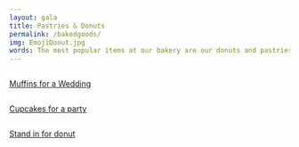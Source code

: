 ```yaml
---
layout: gala
title: Pastries & Donuts
permalink: /bakedgoods/
img: EmojiDonut.jpg
words: The most popular items at our bakery are our donuts and pastries. They're available everyday, fresh, over the counter. Come in and grab one. If you would like a bulk special order donuts are available for $17.50 for a dozen and danishes for $30.00 for a dozen. Also, contact us if your interest in any other custom baked good such as pullman-style bread, cupcakes or muffins, or something else entirely. See a few examples below.
---
```


<div class="row row-border">
   <a href="{{site.baseurl}}/img/WeddingMuffins.jpg">
    	<div class="four columns news-piece news-piece-2 border" style="background-image: url({{site.baseurl}}/img/WeddingMuffins.jpg);">
    	<p class="news-title">Muffins for a Wedding</p>
   		</div>
   </a>

   <a href="{{site.baseurl}}/img/MonsterCupcakes.jpg">
    	<div class="four columns news-piece news-piece-2 border" style="background-image: url({{site.baseurl}}/img/MonsterCupcakes.jpg);">
    	<p class="news-title">Cupcakes for a party</p>
   		</div>
   </a>

   <a href="{{site.baseurl}}/img/UnicornCupcakes.jpg">
    	<div class="four columns news-piece news-piece-2 border" style="background-image: url({{site.baseurl}}/img/UnicornCupcakes.jpg);">
    	<p class="news-title">Stand in for donut</p>
   		</div>
   </a>
</div>
